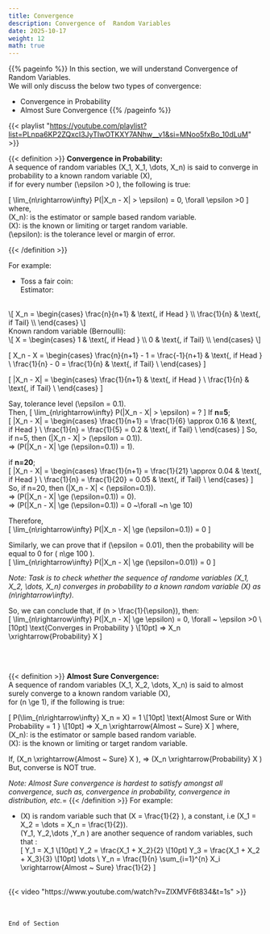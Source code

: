 ```yaml
---
title: Convergence
description: Convergence of  Random Variables
date: 2025-10-17
weight: 12
math: true
---
```


{{% pageinfo %}}
In this section, we will understand Convergence of Random Variables.<br>
We will only discuss the below two types of convergence:
- Convergence in Probability
- Almost Sure Convergence
{{% /pageinfo %}}

{{< playlist "https://youtube.com/playlist?list=PLnpa6KP2ZQxcI3JyTIwOTKXY7ANhw__v1&si=MNoo5fxBo_10dLuM" >}}
<br>

{{< definition >}}
**Convergence in Probability:** <br>
A sequence of random variables \(X_1, X_1, \dots, X_n\) is said to converge in probability 
to a known random variable \(X\), <br> 
if for every number \(\epsilon >0 \), the following is true:

\[
\lim_{n\rightarrow\infty} P(|X_n - X| > \epsilon) = 0, \forall \epsilon >0
\]
where, <br>
\(X_n\): is the estimator or sample based random variable.<br>
\(X\): is the known or limiting or target random variable. <br>
\(\epsilon\): is the tolerance level or margin of error. <br>

{{< /definition >}}

For example: 
- Toss a fair coin: <br>
Estimator:
<br>
\[
X_n = \begin{cases}
\frac{n}{n+1} & \text{, if Head } \\
\frac{1}{n} & \text{, if Tail} \\
\end{cases} 
\]
<br>
Known random variable (Bernoulli):
<br>
\[
X = \begin{cases}
1 & \text{, if Head } \\
0 & \text{, if Tail} \\
\end{cases} 
\]

\[
X_n - X = \begin{cases}
\frac{n}{n+1} - 1 = \frac{-1}{n+1} & \text{, if Head } \\
\frac{1}{n} - 0 = \frac{1}{n} & \text{, if Tail} \\
\end{cases} 
\]

\[
|X_n - X| = \begin{cases}
\frac{1}{n+1} & \text{, if Head } \\
\frac{1}{n} & \text{, if Tail} \\
\end{cases} 
\]

Say, tolerance level \(\epsilon = 0.1\). <br>
Then,
\[
\lim_{n\rightarrow\infty} P(|X_n - X| > \epsilon) = ?
\]
If **n=5**; <br>
\[
|X_n - X| = \begin{cases}
\frac{1}{n+1} = \frac{1}{6} \approx 0.16 & \text{, if Head } \\
\frac{1}{n} = \frac{1}{5} = 0.2 & \text{, if Tail} \\
\end{cases} 
\]
So, if n=5, then \(|X_n - X| > (\epsilon = 0.1)\). <br>
=> \(P(|X_n - X| \ge (\epsilon=0.1)) = 1\). <br>


if **n=20**; <br>
\[
|X_n - X| = \begin{cases}
\frac{1}{n+1} = \frac{1}{21} \approx 0.04 & \text{, if Head } \\
\frac{1}{n} = \frac{1}{20} = 0.05 & \text{, if Tail} \\
\end{cases} 
\]
So, if n=20, then \(|X_n - X| < (\epsilon=0.1)\). <br>
=> \(P(|X_n - X| \ge (\epsilon=0.1)) = 0\). <br>
=> \(P(|X_n - X| \ge (\epsilon=0.1)) = 0 ~\forall ~n \ge 10\) <br>

Therefore, <br>
\[
\lim_{n\rightarrow\infty} P(|X_n - X| \ge (\epsilon=0.1)) = 0
\]

Similarly, we can prove that if \(\epsilon = 0.01\), then the probability will be equal to 0 for \( n\ge 100 \).<br>
\[
\lim_{n\rightarrow\infty} P(|X_n - X| \ge (\epsilon=0.01)) = 0
\]

*Note: Task is to check whether the sequence of randome variables \(X_1, X_2, \dots, X_n\) converges in probability 
to a known random variable \(X\) as \(n\rightarrow\infty\).*

So, we can conclude that, if \(n > \frac{1}{\epsilon}\), then: <br>
\[
\lim_{n\rightarrow\infty} P(|X_n - X| \ge \epsilon) = 0, \forall ~ \epsilon >0 \\[10pt]
\text{Converges in Probability } \\[10pt]
=> X_n \xrightarrow{Probability} X
\]

<br><br>

{{< definition >}}
**Almost Sure Convergence:** <br>
A sequence of random variables \(X_1, X_2, \dots, X_n\) is said to almost surely converge to a known random variable \(X\), <br> 
for \(n \ge 1\), if the following is true:

\[
P(\lim_{n\rightarrow\infty} X_n = X) = 1 \\[10pt]
\text{Almost Sure or With Probability = 1 } \\[10pt]
=> X_n \xrightarrow{Almost ~ Sure} X
\]
where, <br>
\(X_n\): is the estimator or sample based random variable.<br>
\(X\): is the known or limiting or target random variable. <br>

If, \(X_n \xrightarrow{Almost ~ Sure} X \), => \(X_n \xrightarrow{Probability} X \) <br>
But, converse is NOT true.

*Note: Almost Sure convergence is hardest to satisfy amongst all convergence, such as, convergence in probability, 
convergence in distribution, etc.*=
{{< /definition >}}
For example:
- \(X\) is random variable such that \(X = \frac{1}{2} \), a constant, i.e \(X_1 = X_2 = \dots = X_n = \frac{1}{2}\). <br>
\(Y_1, Y_2,\dots ,Y_n \) are another sequence of random variables, such that : <br>
\[
Y_1 = X_1 \\[10pt]
Y_2 = \frac{X_1 + X_2}{2} \\[10pt]
Y_3 = \frac{X_1 + X_2 + X_3}{3} \\[10pt]
\dots \\
Y_n = \frac{1}{n} \sum_{i=1}^{n} X_i \xrightarrow{Almost ~ Sure} \frac{1}{2}
\]

<br>
{{< video "https://www.youtube.com/watch?v=ZIXMVF6t834&t=1s" >}}

<br><br>
```End of Section```